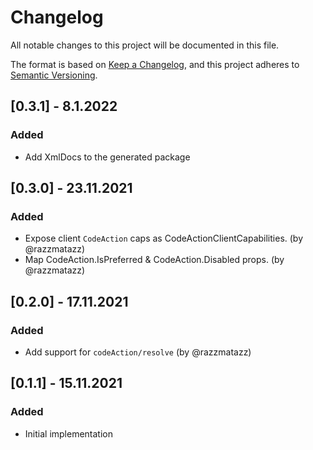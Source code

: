 # Changelog
All notable changes to this project will be documented in this file.

The format is based on [Keep a Changelog](https://keepachangelog.com/en/1.0.0/),
and this project adheres to [Semantic Versioning](https://semver.org/spec/v2.0.0.html).

## [0.3.1] - 8.1.2022

### Added

* Add XmlDocs to the generated package

## [0.3.0] - 23.11.2021

### Added

* Expose client `CodeAction` caps as CodeActionClientCapabilities. (by @razzmatazz)
* Map CodeAction.IsPreferred & CodeAction.Disabled props. (by @razzmatazz)

## [0.2.0] - 17.11.2021

### Added

* Add support for `codeAction/resolve` (by @razzmatazz)

## [0.1.1] - 15.11.2021

### Added

* Initial implementation
